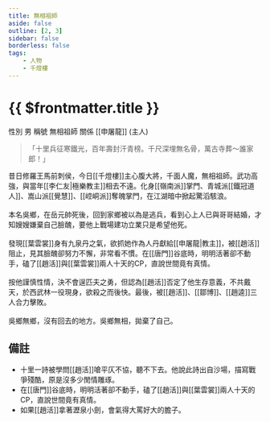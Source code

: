 ```yaml
---
title: 無相祖師
aside: false
outline: [2, 3]
sidebar: false
borderless: false
tags:
    - 人物
    - 千燈樓
---
```


# {{ $frontmatter.title }}

<ChTabs position="bottom">
	<ChTab title="無相祖師">
		<Ch src='/images/characters/special212/real.webp' position='right'/>
		<ChName nameZh='無相祖師' nameEn='Wu Xiang Zushi' position='right' />
		<ChTable>
			<ChTr>
				<ChTd isTitle=true>
					性別
				</ChTd>
				<ChTd>
					男
				</ChTd>
			</ChTr>
			<ChTr>
				<ChTd isTitle=true>
					稱號
				</ChTd>
				<ChTd>
					無相祖師
				</ChTd>
			</ChTr>
			<ChTr>
				<ChTd isTitle=true position='center'>
					關係
				</ChTd>
			</ChTr>
			<ChTr>
				<ChTd position='center'>
					[[申屠龍]] (主人)
				</ChTd>
			</ChTr>
		</ChTable>
	</ChTab>
</ChTabs>
<br>

> 「十里兵征寒鐵光，百年壽封汗青榜。千尺深埋無名骨，萬古寺葬～誰家郎！」

昔日修羅王馬前刺侯，今日[[千燈樓]]主心腹大將，千面人魔，無相祖師。武功高強，與當年[[李仁友|極樂教主]]相去不遠。化身[[嶺南派]]掌門、青城派[[鐵冠道人]]、嵩山派[[覺慧]]、[[崆峒派]]奪魄掌門，在江湖暗中掀起驚滔駭浪。
<br><br>
本名吳鄉，在岳元帥死後，回到家鄉被以為是逃兵，看到心上人已與哥哥結婚，才知嫂嫂嫌棄自己臉醜，要他上戰場建功立業只是希望他死。
<br><br>
發現[[葉雲裳]]身有九泉丹之氣，欲抓她作為人丹獻給[[申屠龍|教主]]，被[[趙活]]阻止，見其臉醜卻努力不懈，非常看不慣。在[[唐門]]谷底時，明明活著卻不動手，磕了[[趙活]]與[[葉雲裳]]兩人十天的CP，直說世間竟有真情。
<br><br>
按他謹慎性情，決不會逞匹夫之勇，但認為[[趙活]]否定了他生存意義，不共戴天，於西武林一役現身，欲殺之而後快。最後，被[[趙活]]、[[鄒博]]、[[趙逵]]三人合力擊敗。
<br><br>
吳鄉無鄉，沒有回去的地方。吳鄉無相，拋棄了自己。

## 備註

- 十里一詩被學問[[趙活]]嗆平仄不協，聽不下去。他說此詩出自沙場，描寫戰爭殘酷，原是沒多少閒情雕琢。
- 在[[唐門]]谷底時，明明活著卻不動手，磕了[[趙活]]與[[葉雲裳]]兩人十天的CP，直說世間竟有真情。
- 如果[[趙活]]拿著瀝泉小劍，會氣得大罵好大的膽子。